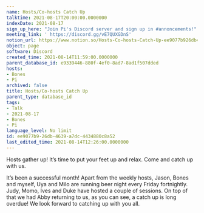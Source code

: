 ```yaml
---
name: Hosts/Co-hosts Catch Up
talktime: 2021-08-17T20:00:00.0000000
indexDate: 2021-08-17
sign_up_here: "Join Pi's Discord server and sign up in #annoncements!"
meeting_link: ' https://discord.gg/vE7QUXGDnS'
notion_url: https://www.notion.so/Hosts-Co-hosts-Catch-Up-ee9077b926db4639a7dc4434880c8a52
object: page
software: Discord
created_time: 2021-08-14T11:59:00.0000000
parent_database_id: e9339446-880f-4ef0-8ad7-8ad1f507dded
hosts:
- Bones
- Pi
archived: false
title: Hosts/Co-hosts Catch Up
parent_type: database_id
tags:
- Talk
- 2021-08-17
- Bones
- Pi
language_level: No limit
id: ee9077b9-26db-4639-a7dc-4434880c8a52
last_edited_time: 2021-08-14T12:26:00.0000000
---
```









Hosts gather up! It’s time to put your feet up and relax. Come and catch up with us.

It’s been a successful month! Apart from the weekly hosts, Jason, Bones and myself, Uya and Milo are running beer night every Friday fortnightly. Judy, Momo, Ives and Duke have hosted a couple of sessions. On top of that we had Abby returning to us, as you can see, a catch up is long overdue! We look forward to catching up with you all.

















